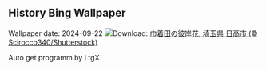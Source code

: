 ## History Bing Wallpaper
Wallpaper date: 2024-09-22
![](https://www.bing.com/th?id=OHR.RedSpiderlily2024_JA-JP1171609872_UHD.jpg&w=1000)Download: [巾着田の彼岸花, 埼玉県 日高市 (© Scirocco340/Shutterstock)](https://www.bing.com/th?id=OHR.RedSpiderlily2024_JA-JP1171609872_UHD.jpg)

Auto get programm by LtgX
